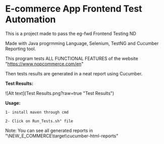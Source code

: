 # E-commerce App Frontend Test Automation
This is a project made to pass the eg-fwd Frontend Testing ND

Made with Java progrmming Language, Selenium, TestNG and Cucumber Reporting tool.

This program tests ALL FUNCTIONAL FEATURES of the website "https://www.nopcommerce.com/en"

Then tests results are generated in a neat report using Cucumber.
 
<b>Test Results:</b>


![Alt text](Test Results.png?raw=true "Test Results")


<b>Usage:</b>

    1- install maven through cmd
		
    2- Click on Run_Tests.sh" file
	
Note: You can see all generated reports in "\NEW_E_COMMERCE\target\cucumber-html-reports"

